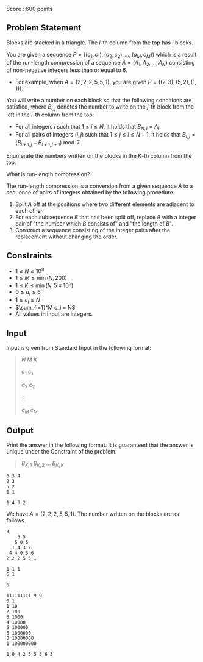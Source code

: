 Score : $600$ points

## Problem Statement

Blocks are stacked in a triangle.  The $i$-th column from the top has $i$ blocks.

You are given a sequence $P = ((a_1, c_1), (a_2, c_2), ..., (a_M, c_M))$ which is a result of the run-length compression of a sequence $A = (A_1, A_2, ..., A_N)$ consisting of non-negative integers less than or equal to $6$.  

- For example, when $A = (2, 2, 2, 5, 5, 1)$, you are given $P = ((2, 3), (5, 2), (1, 1))$.

You will write a number on each block so that the following conditions are satisfied, where $B_{i,j}$ denotes the number to write on the $j$-th block from the left in the $i$-th column from the top:

- For all integers $i$ such that $1 \leq i \leq N$, it holds that $B_{N,i} = A_{i}$.
- For all pairs of integers $(i, j)$ such that $1 \leq j \leq i \leq N-1$, it holds that $B_{i,j}= (B_{i+1,j}+B_{i+1,j+1})\bmod 7$.

Enumerate the numbers written on the blocks in the $K$-th column from the top.

What is run-length compression?

The run-length compression is a conversion from a given sequence $A$ to a sequence of pairs of integers obtained by the following procedure.

1. Split $A$ off at the positions where two different elements are adjacent to each other.
2. For each subsequence $B$ that has been split off, replace $B$ with a integer pair of "the number which $B$ consists of" and "the length of $B$".
3. Construct a sequence consisting of the integer pairs after the replacement without changing the order.

## Constraints

- $1 \leq N \leq 10^9$
- $1 \leq M \leq \min(N, 200)$
- $1 \leq K \leq \min(N,5 \times 10^5)$
- $0 \leq a_i \leq 6$
- $1 \leq c_i \leq N$
- $\sum_{i=1}^M c_i = N$
- All values in input are integers.

## Input

Input is given from Standard Input in the following format:

> $N$ $M$ $K$
> 
> $a_1$ $c_1$
> 
> $a_2$ $c_2$
> 
> $\vdots$
> 
> $a_M$ $c_M$

## Output

Print the answer in the following format.  It is guaranteed that the answer is unique under the Constraint of the problem.

> $B_{K,1}$ $B_{K,2}$ $\dots$ $B_{K,K}$

```input1
6 3 4
2 3
5 2
1 1
```

```output1
1 4 3 2
```

We have $A = (2,2,2,5,5,1)$.  The number written on the blocks are as follows.

```output1
3
    5 5
   5 0 5
  1 4 3 2
 4 4 0 3 6
2 2 2 5 5 1
```

```input2
1 1 1
6 1
```

```output2
6
```

```input3
111111111 9 9
0 1
1 10
2 100
3 1000
4 10000
5 100000
6 1000000
0 10000000
1 100000000
```

```output3
1 0 4 2 5 5 5 6 3
```